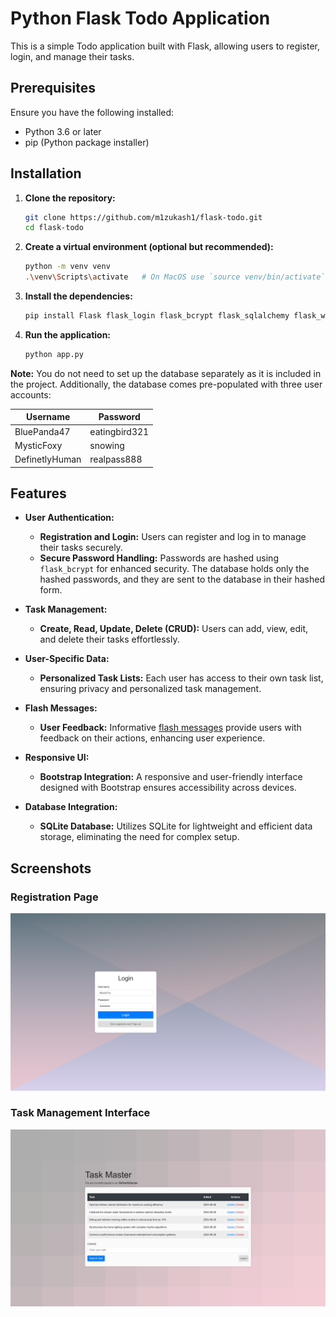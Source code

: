 # Python Flask Todo Application

This is a simple Todo application built with Flask, allowing users to register, login, and manage their tasks.

## Prerequisites

Ensure you have the following installed:

- Python 3.6 or later
- pip (Python package installer)

## Installation

1. **Clone the repository:**
    ```bash
    git clone https://github.com/m1zukash1/flask-todo.git
    cd flask-todo
    ```

2. **Create a virtual environment (optional but recommended):**
    ```bash
    python -m venv venv
    .\venv\Scripts\activate   # On MacOS use `source venv/bin/activate`
    ```

3. **Install the dependencies:**
    ```bash
    pip install Flask flask_login flask_bcrypt flask_sqlalchemy flask_wtf wtforms Flask-Migrate
    ```

4. **Run the application:**
    ```bash
    python app.py
    ```
**Note:** You do not need to set up the database separately as it is included in the project. Additionally, the database comes pre-populated with three user accounts:

| Username          | Password         |
|-------------------|------------------|
| BluePanda47       | eatingbird321    |
| MysticFoxy        | snowing          |
| DefinetlyHuman    | realpass888      |

## Features

- **User Authentication:**
  - **Registration and Login:** Users can register and log in to manage their tasks securely.
  - **Secure Password Handling:** Passwords are hashed using `flask_bcrypt` for enhanced security. The database holds only the hashed passwords, and they are sent to the database in their hashed form.

- **Task Management:**
  - **Create, Read, Update, Delete (CRUD):** Users can add, view, edit, and delete their tasks effortlessly.

- **User-Specific Data:**
  - **Personalized Task Lists:** Each user has access to their own task list, ensuring privacy and personalized task management.
  
- **Flash Messages:**
  - **User Feedback:** Informative [flash messages](https://flask.palletsprojects.com/en/2.3.x/patterns/flashing/) provide users with feedback on their actions, enhancing user experience.

- **Responsive UI:**
  - **Bootstrap Integration:** A responsive and user-friendly interface designed with Bootstrap ensures accessibility across devices.

- **Database Integration:**
  - **SQLite Database:** Utilizes SQLite for lightweight and efficient data storage, eliminating the need for complex setup.

## Screenshots

### Registration Page
![Registration Page](pictures/index.png)

### Task Management Interface
![Task Management Interface](pictures/todo.png)
